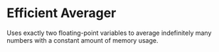 Efficient Averager
==================

Uses exactly two floating-point variables to average indefinitely many numbers with a constant amount of memory usage.

